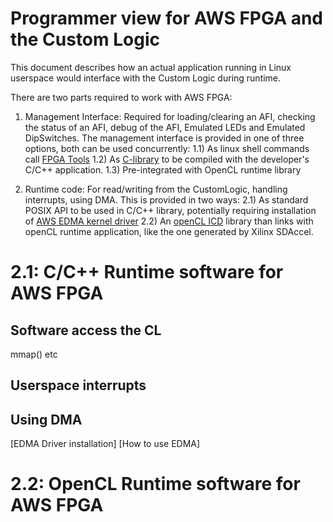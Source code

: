 # Programmer view for AWS FPGA and the Custom Logic

This document describes how an actual application running in Linux userspace would interface with the Custom Logic during runtime.

There are two parts required to work with AWS FPGA:
1) Management Interface: Required for loading/clearing an AFI, checking the status of an AFI, debug of the AFI, Emulated LEDs and Emulated DipSwitches. The management interface is provided in one of three options, both can be used concurrently:
  1.1) As linux shell commands call [FPGA Tools](../sdk/management/tools/README.md) 
  1.2) As [C-library](../sdk/management/hal/) to be compiled with the developer's C/C++ application.
  1.3) Pre-integrated with OpenCL runtime library
  
2) Runtime code: For read/writing from the CustomLogic, handling interrupts, using DMA.  This is provided in two ways:
  2.1) As standard POSIX API to be used in C/C++ library, potentially requiring installation of [AWS EDMA kernel driver](../EDMA.md)
  2.2) An [openCL ICD](https://wikipedia.org/wiki/OpenCL#Implementations) library than links with openCL runtime application, like the one generated by Xilinx SDAccel.
  
  

# 2.1: C/C++ Runtime software for AWS FPGA 

## Software access the CL
mmap() etc

## Userspace interrupts

## Using DMA
[EDMA Driver installation]
[How to use EDMA]

# 2.2: OpenCL Runtime software for AWS FPGA 
